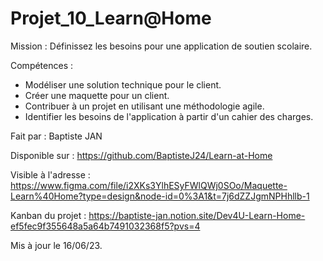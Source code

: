 # Projet_10_Learn@Home

Mission : Définissez les besoins pour une application de soutien scolaire.

Compétences :
- Modéliser une solution technique pour le client.
- Créer une maquette pour un client.
- Contribuer à un projet en utilisant une méthodologie agile.
- Identifier les besoins de l'application à partir d'un cahier des charges.

Fait par : Baptiste JAN

Disponible sur : https://github.com/BaptisteJ24/Learn-at-Home

Visible à l'adresse : https://www.figma.com/file/i2XKs3YlhESyFWlQWj0SOo/Maquette-Learn%40Home?type=design&node-id=0%3A1&t=7j6dZZJgmNPHhllb-1

Kanban du projet : https://baptiste-jan.notion.site/Dev4U-Learn-Home-ef5fec9f355648a5a64b7491032368f5?pvs=4

Mis à jour le 16/06/23.
